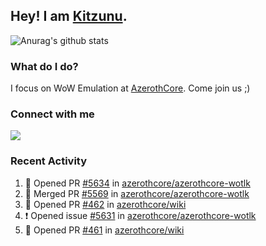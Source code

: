 ## Hey! I am [Kitzunu](https://Github.com/Kitzunu).

![Anurag's github stats](https://github-readme-stats.kitzunu.vercel.app/api?username=Kitzunu&show_icons=true)

### What do I do?

I focus on WoW Emulation at [AzerothCore](https://Github.com/AzerothCore). Come join us ;)

### Connect with me
[![](https://img.shields.io/badge/AzerothCore%20Discord-Connect%20with%20me!-green)](https://discord.com/invite/gkt4y2x)

### Recent Activity

<!--START_SECTION:activity-->
1. 💪 Opened PR [#5634](https://github.com/azerothcore/azerothcore-wotlk/pull/5634) in [azerothcore/azerothcore-wotlk](https://github.com/azerothcore/azerothcore-wotlk)
2. 🎉 Merged PR [#5569](https://github.com/azerothcore/azerothcore-wotlk/pull/5569) in [azerothcore/azerothcore-wotlk](https://github.com/azerothcore/azerothcore-wotlk)
3. 💪 Opened PR [#462](https://github.com/azerothcore/wiki/pull/462) in [azerothcore/wiki](https://github.com/azerothcore/wiki)
4. ❗️ Opened issue [#5631](https://github.com/azerothcore/azerothcore-wotlk/issues/5631) in [azerothcore/azerothcore-wotlk](https://github.com/azerothcore/azerothcore-wotlk)
5. 💪 Opened PR [#461](https://github.com/azerothcore/wiki/pull/461) in [azerothcore/wiki](https://github.com/azerothcore/wiki)
<!--END_SECTION:activity-->
